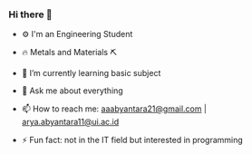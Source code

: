 ### Hi there 👋

- ⚙️ I'm an Engineering Student
- 🔥 Metals and Materials ⛏️
- 🌱 I’m currently learning basic subject


- 💬 Ask me about everything
- 📫 How to reach me: aaabyantara21@gmail.com | arya.abyantara11@ui.ac.id

- ⚡ Fun fact: not in the IT field but interested in programming

